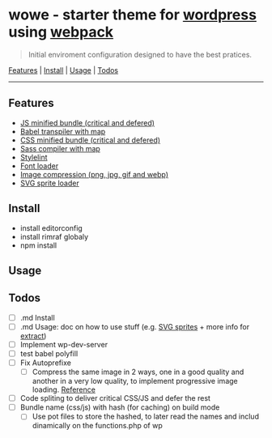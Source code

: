 # wowe - starter theme for [wordpress](https://webpack.js.org/) using [webpack](https://webpack.js.org/) 

> Initial enviroment configuration designed to have the best pratices.

<a href="#features">Features</a> | <a href="#install">Install</a> |  <a href="#usage">Usage</a> | <a href="#todos">Todos</a>

----

## Features
- <a href="#Features">JS minified bundle (critical and defered)</a>
- <a href="#Features">Babel transpiler with map</a>
- <a href="#Features">CSS minified bundle (critical and defered)</a>
- <a href="#Features">Sass compiler with map</a>
- <a href="#Features">Stylelint</a>
- <a href="#Features">Font loader</a>
- <a href="#Features">Image compression (png, jpg, gif and webp)</a>
- <a href="#Features">SVG sprite loader</a>

## Install
- install editorconfig
- install rimraf globaly
- npm install

## Usage

## Todos
- [ ] .md Install
- [ ] .md Usage: doc on how to use stuff (e.g. [SVG sprites](https://css-tricks.com/svg-sprites-use-better-icon-fonts/) + more info for [extract](https://www.npmjs.com/package/svg-sprite-loader#extract-configuration))
- [ ] Implement wp-dev-server
- [ ] test babel polyfill
- [ ] Fix Autoprefixe
	-	[ ] Compress the same image in 2 ways, one in a good quality and another in a very low quality, to implement progressive image loading. [Reference](https://jmperezperez.com/medium-image-progressive-loading-placeholder/)
- [ ] Code spliting to deliver critical CSS/JS and defer the rest
- [ ] Bundle name (css/js) with hash (for caching) on build mode
	- [ ] Use pot files to store the hashed, to later read the names and includ dinamically on the functions.php of wp
